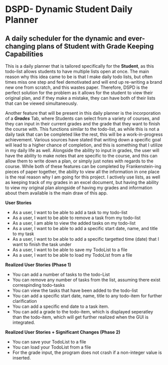 # DSPD- Dynamic Student Daily Planner 

## A daily scheduler for the dynamic and ever-changing plans of Student with Grade Keeping Capabilities

This is a daily planner that is tailored specifically for the **Student**, as this todo-list allows students to have multiple lists open at once.
The main reason why this idea came to be is that I make daily todo lists, but often times miss one step and feel demotivated and will end up re-writing a brand new one from scratch, and this wastes paper.
Therefore, DSPD is the perfect solution for the problem as it allows for the student to view their original plan, and if they make a mistake, they can have both of their lists that can be viewed simultaneously.

Another feature that will be present in this daily planner is the incorporation of a ***Grades*** Tab, where Students can select from a variety of courses, and they can input in their current grades
and the grade that they want to finish the course with. This functions similar to the todo-list, as while this is not a daily task that can be completed like the rest, this will be a work-in-progress
achievement. Various sources have stated that writing down a specific goal will lead to a higher chance of completion, and this is something that I utilize in my daily life as well. Alongside the ability to input in grades, the user will have the ability to make notes
that are specific to the course, and this can allow them to write down a plan, or simply just notes with regards to the course.
While both of these features can be completed by Frankenstein-ing pieces of paper together, the ability to view all the information in one place is the real reason why I am going for this project.
I actively use lists, as well as keeping track of my grades in an excel document, but having the ability to view my original plan alongside of having my grades and information about them available is the main
draw of this app.

<p> <strong> User Stories</strong>

- As a user, I want to be able to add a task to my todo-list
- As a user, I want to be able to remove a task from my todo-list
- As a user, I am able to view the added tasks on my todo-list 
- As a user, I want to be able to add a specific start date, name, and title to my task
- As a user, I want to be able to add a specific targetted time (date) that I want to finish the task under
- As a user, I want to be able to save my TodoList to a file 
- As a user, I want to be able to load my TodoList from a file
  
</p>

<p> <strong> Realized User Stories (Phase 1) </strong>

- You can add a number of tasks to the todo-List
- You can remove any number of tasks from the list, assuming there exist correspinding todo-tasks 
- You can view the tasks that have been added to the todo-list 
- You can add a specific start date, name, title to any todo-item for further clarification
- You can add a specific end date to a task item. 
- You can add a grade to the todo-item, which is displayed seperatley than the todo-item, which will get further 
realized when the GUI is integrated.
  

</p>

<p> <strong> Realized User Stories + Significant Changes (Phase 2) </strong>

- You can save your TodoList to a file
- You can load your TodoList from a file 
- For the grade input, the program does not crash if a non-integer value is inserted. 

</p>